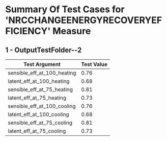# Summary Of Test Cases for 'NRCCHANGEENERGYRECOVERYEFFICIENCY' Measure
 
## 1 - OutputTestFolder--2
| Test Argument | Test Value |
| ------------- | ---------- |
| sensible_eff_at_100_heating |0.76 |
| latent_eff_at_100_heating |0.68 |
| sensible_eff_at_75_heating |0.81 |
| latent_eff_at_75_heating |0.73 |
| sensible_eff_at_100_cooling |0.76 |
| latent_eff_at_100_cooling |0.68 |
| sensible_eff_at_75_cooling |0.81 |
| latent_eff_at_75_cooling |0.73 |
 
